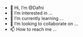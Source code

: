- 👋 Hi, I’m @Dafni
- 👀 I’m interested in ...
- 🌱 I’m currently learning ...
- 💞️ I’m looking to collaborate on ...
- 📫 How to reach me ...

<!---
Dafni/Dafni is a ✨ special ✨ repository because its `README.md` (this file) appears on your GitHub profile.
You can click the Preview link to take a look at your changes.
--->
